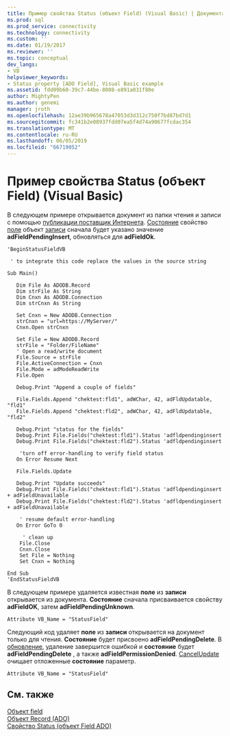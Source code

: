 ```yaml
---
title: Пример свойства Status (объект Field) (Visual Basic) | Документация Майкрософт
ms.prod: sql
ms.prod_service: connectivity
ms.technology: connectivity
ms.custom: ''
ms.date: 01/19/2017
ms.reviewer: ''
ms.topic: conceptual
dev_langs:
- VB
helpviewer_keywords:
- Status property [ADO Field], Visual Basic example
ms.assetid: fdd09b60-39c7-44be-8008-e891a031f80e
author: MightyPen
ms.author: genemi
manager: jroth
ms.openlocfilehash: 12ae39b965678a47053d3d312c750f7bd87bd7d1
ms.sourcegitcommit: fc341b2e08937fdd07ea5f4d74a90677fcdac354
ms.translationtype: MT
ms.contentlocale: ru-RU
ms.lasthandoff: 06/05/2019
ms.locfileid: "66719052"
---
```

# <a name="status-property-example-field-vb"></a>Пример свойства Status (объект Field) (Visual Basic)
В следующем примере открывается документ из папки чтения и записи с помощью [публикации поставщик Интернета](../../../ado/guide/appendixes/microsoft-ole-db-provider-for-internet-publishing.md). [Состояние](../../../ado/reference/ado-api/status-property-ado-field.md) свойство [поле](../../../ado/reference/ado-api/field-object.md) объект [записи](../../../ado/reference/ado-api/record-object-ado.md) сначала будет указано значение **adFieldPendingInsert**, обновляться для **adFieldOk**.  
  
```  
'BeginStatusFieldVB  
  
 ' to integrate this code replace the values in the source string  
  
Sub Main()  
  
   Dim File As ADODB.Record  
   Dim strFile As String  
   Dim Cnxn As ADODB.Connection  
   Dim strCnxn As String  
  
   Set Cnxn = New ADODB.Connection  
   strCnxn = "url=https://MyServer/"  
   Cnxn.Open strCnxn  
  
   Set File = New ADODB.Record  
   strFile = "Folder/FileName"  
   ' Open a read/write document  
   File.Source = strFile  
   File.ActiveConnection = Cnxn  
   File.Mode = adModeReadWrite  
   File.Open  
  
   Debug.Print "Append a couple of fields"  
  
   File.Fields.Append "chektest:fld1", adWChar, 42, adFldUpdatable, "fld1"  
   File.Fields.Append "chektest:fld2", adWChar, 42, adFldUpdatable, "fld2"  
  
   Debug.Print "status for the fields"  
   Debug.Print File.Fields("chektest:fld1").Status 'adfldpendinginsert  
   Debug.Print File.Fields("chektest:fld2").Status 'adfldpendinginsert  
  
    'turn off error-handling to verify field status  
   On Error Resume Next  
  
   File.Fields.Update  
  
   Debug.Print "Update succeeds"  
   Debug.Print File.Fields("chektest:fld1").Status 'adfldpendinginsert + adFieldUnavailable  
   Debug.Print File.Fields("chektest:fld2").Status 'adfldpendinginsert + adFieldUnavailable  
  
    ' resume default error-handling  
   On Error GoTo 0  
  
     ' clean up  
    File.Close  
    Cnxn.Close  
    Set File = Nothing  
    Set Cnxn = Nothing  
  
End Sub  
'EndStatusFieldVB  
```  
  
 В следующем примере удаляется известная **поле** из **записи** открывается из документа. **Состояние** сначала присваивается свойству **adFieldOK**, затем **adFieldPendingUnknown**.  
  
```  
Attribute VB_Name = "StatusField"  
```  
  
 Следующий код удаляет **поле** из **записи** открывается на документ только для чтения. **Состояние** будет присвоено **adFieldPendingDelete**. В [обновление](../../../ado/reference/ado-api/update-method.md), удаление завершится ошибкой и **состояние** будет **adFieldPendingDelete** , а также **adFieldPermissionDenied**. [CancelUpdate](../../../ado/reference/ado-api/cancelupdate-method-ado.md) очищает отложенные **состояние** параметр.  
  
```  
Attribute VB_Name = "StatusField"  
```  
  
## <a name="see-also"></a>См. также  
 [Объект field](../../../ado/reference/ado-api/field-object.md)   
 [Объект Record (ADO)](../../../ado/reference/ado-api/record-object-ado.md)   
 [Свойство Status (объект Field ADO)](../../../ado/reference/ado-api/status-property-ado-field.md)
